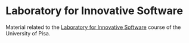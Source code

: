 # Laboratory for Innovative Software

Material related to the [Laboratory for Innovative Software](https://esami.unipi.it/esami2/programma.php?c=37054) course of the University of Pisa.
